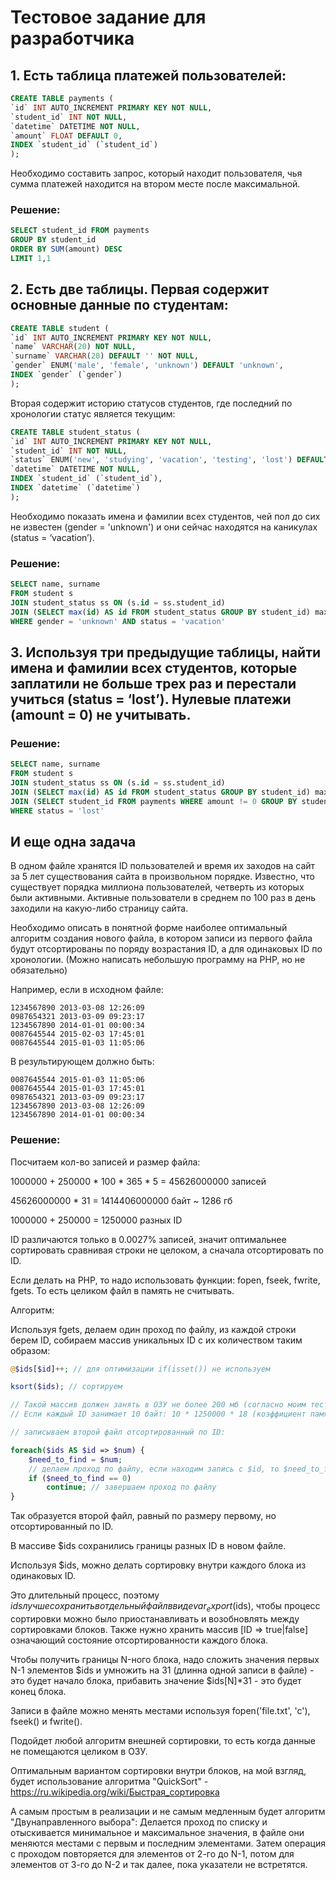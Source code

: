 # Тестовое задание для разработчика

## 1. Есть таблица платежей пользователей:
```sql
CREATE TABLE payments (
`id` INT AUTO_INCREMENT PRIMARY KEY NOT NULL,
`student_id` INT NOT NULL,
`datetime` DATETIME NOT NULL,
`amount` FLOAT DEFAULT 0,
INDEX `student_id` (`student_id`)
);
```
Необходимо составить запрос, который находит пользователя, чья сумма платежей находится на втором месте после максимальной.

### Решение:
```sql
SELECT student_id FROM payments
GROUP BY student_id
ORDER BY SUM(amount) DESC
LIMIT 1,1
```
## 2. Есть две таблицы. Первая содержит основные данные по студентам:
```sql
CREATE TABLE student (
`id` INT AUTO_INCREMENT PRIMARY KEY NOT NULL,
`name` VARCHAR(20) NOT NULL,
`surname` VARCHAR(20) DEFAULT '' NOT NULL,
`gender` ENUM('male', 'female', 'unknown') DEFAULT 'unknown',
INDEX `gender` (`gender`)
);
```
Вторая содержит историю статусов студентов, где последний по хронологии статус является текущим:
```sql
CREATE TABLE student_status (
`id` INT AUTO_INCREMENT PRIMARY KEY NOT NULL,
`student_id` INT NOT NULL,
`status` ENUM('new', 'studying', 'vacation', 'testing', 'lost') DEFAULT 'new' NOT NULL,
`datetime` DATETIME NOT NULL,
INDEX `student_id` (`student_id`),
INDEX `datetime` (`datetime`)
);
```

Необходимо показать имена и фамилии всех студентов, чей пол до сих не известен (gender = 'unknown') и они сейчас находятся на каникулах (status = ‘vacation’).

### Решение:
```sql
SELECT name, surname
FROM student s
JOIN student_status ss ON (s.id = ss.student_id)
JOIN (SELECT max(id) AS id FROM student_status GROUP BY student_id) maxid ON (maxid.id = ss.id)
WHERE gender = 'unknown' AND status = 'vacation'
```
## 3. Используя три предыдущие таблицы, найти имена и фамилии всех студентов, которые заплатили не больше трех раз и перестали учиться (status = ‘lost’). Нулевые платежи (amount = 0) не учитывать.

### Решение:
```sql
SELECT name, surname
FROM student s
JOIN student_status ss ON (s.id = ss.student_id)
JOIN (SELECT max(id) AS id FROM student_status GROUP BY student_id) maxid ON (maxid.id = ss.id)
JOIN (SELECT student_id FROM payments WHERE amount != 0 GROUP BY student_id HAVING count(*) <= 3) p ON (p.student_id = s.id)
WHERE status = 'lost'
```
## И еще одна задача

В одном файле хранятся ID пользователей и время их заходов на сайт за 5 лет существования сайта в произвольном порядке. Известно, что существует порядка миллиона пользователей, четверть из которых были активными. Активные пользователи в среднем по 100 раз в день заходили на какую-либо страницу сайта.

Необходимо описать в понятной форме наиболее оптимальный алгоритм создания нового файла, в котором записи из первого файла будут отсортированы по поряду возрастания ID, а для одинаковых ID по хронологии. (Можно написать небольшую программу на PHP, но не обязательно)

Например, если в исходном файле:
```
1234567890 2013-03-08 12:26:09
0987654321 2013-03-09 09:23:17
1234567890 2014-01-01 00:00:34
0087645544 2015-02-03 17:45:01
0087645544 2015-01-03 11:05:06
```
В результирующем должно быть:
```
0087645544 2015-01-03 11:05:06
0087645544 2015-01-03 17:45:01
0987654321 2013-03-09 09:23:17
1234567890 2013-03-08 12:26:09
1234567890 2014-01-01 00:00:34
```
### Решение:

Посчитаем кол-во записей и размер файла:

1000000 + 250000 \* 100 \* 365 \* 5 = 45626000000 записей

45626000000 * 31 = 1414406000000 байт ~ 1286 гб

1000000 + 250000 = 1250000 разных ID

ID различаются только в 0.0027% записей, значит оптимальнее сортировать сравнивая строки не целоком, а сначала отсортировать по ID.

Если делать на PHP, то надо использовать функции: fopen, fseek, fwrite, fgets. То есть целиком файл в память не считывать.

Алгоритм:

Используя fgets, делаем один проход по файлу, из каждой строки берем ID, собираем массив уникальных ID с их количеством таким образом:
```php
@$ids[$id]++; // для оптимизации if(isset()) не используем

ksort($ids); // сортируем

// Такой массив должен занять в ОЗУ не более 200 мб (согласно моим тестам).
// Если каждый ID занимает 10 байт: 10 * 1250000 * 18 (коэффициент памяти массивов PHP) = 225 мб.

// записываем второй файл отсортированный по ID:

foreach($ids AS $id => $num) {
	$need_to_find = $num;
	// делаем проход по файлу, если находим запись с $id, то $need_to_find уменьшаем на 1 и копируем запись во второй файл.
	if ($need_to_find == 0)
		continue; // завершаем проход по файлу
}
```
Так образуется второй файл, равный по размеру первому, но отсортированный по ID.

В массиве $ids сохранились границы разных ID в новом файле.

Используя $ids, можно делать сортировку внутри каждого блока из одинаковых ID.

Это длительный процесс, поэтому $ids лучше сохранить в отдельный файл в виде var_export($ids), чтобы процесс сортировки можно было приостанавливать и возобновлять между сортировками блоков. Также нужно хранить массив [ID => true|false] означающий состояние отсортированности каждого блока.

Чтобы получить границы N-ного блока, надо сложить значения первых N-1 элементов $ids и умножить на 31 (длинна одной записи в файле) - это будет начало блока, прибавить значение $ids[N]*31 - это будет конец блока.

Записи в файле можно менять местами используя fopen('file.txt', 'c'), fseek() и fwrite().

Подойдет любой алгоритм внешней сортировки, то есть когда данные не помещаются целиком в ОЗУ.

Оптимальным вариантом сортировки внутри блоков, на мой взгляд, будет использование алгоритма "QuickSort" - https://ru.wikipedia.org/wiki/Быстрая_сортировка

А самым простым в реализации и не самым медленным будет алгоритм "Двунаправленного выбора":
Делается проход по списку и отыскивается минимальное и максимальное значения, в файле они меняются местами с первым и последним элементами.
Затем операция с проходом повторяется для элементов от 2-го до N-1, потом для элементов от 3-го до N-2 и так далее, пока указатели не встретятся.
